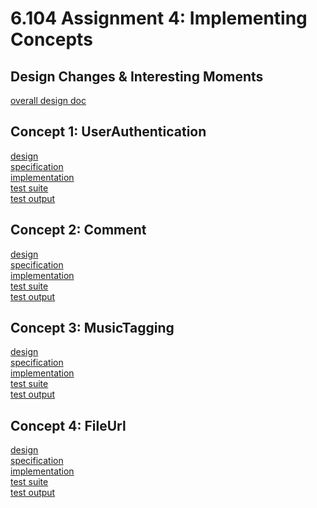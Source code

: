 # 6.104 Assignment 4: Implementing Concepts

## Design Changes & Interesting Moments
[overall design doc](/design/design.md)

## Concept 1: UserAuthentication
[design](/design/concepts/UserAuthentication/design.md)\
[specification](/design/concepts/UserAuthentication/specification.md)\
[implementation](/src/concepts/UserAuthentication/UserAuthenticationConcept.ts)\
[test suite](/src/concepts/UserAuthentication/UserAuthenticationConcept.test.ts)\
[test output](/design/concepts/UserAuthentication/test-output.md)

## Concept 2: Comment
[design](/design/concepts/Comment/design.md)\
[specification](/design/concepts/Comment/specification.md)\
[implementation](/src/concepts/Comment/CommentConcept.ts)\
[test suite](/src/concepts/Comment/CommentConcept.test.ts)\
[test output](/design/concepts/Comment/test-output.md)

## Concept 3: MusicTagging
[design](/design/concepts/MusicTagging/design.md)\
[specification](/design/concepts/MusicTagging/specification.md)\
[implementation](/src/concepts/MusicTagging/MusicTaggingConcept.ts)\
[test suite](/src/concepts/MusicTagging/MusicTaggingConcept.test.ts)\
[test output](/design/concepts/MusicTagging/test-output.md)

## Concept 4: FileUrl
[design](/design/concepts/FileUrl/design.md)\
[specification](/design/concepts/FileUrl/specification.md)\
[implementation](/src/concepts/FileUrl/FileUrlConcept.ts)\
[test suite](/src/concepts/FileUrl/FileUrlConcept.test.ts)\
[test output](/design/concepts/FileUrl/test-output.md)
